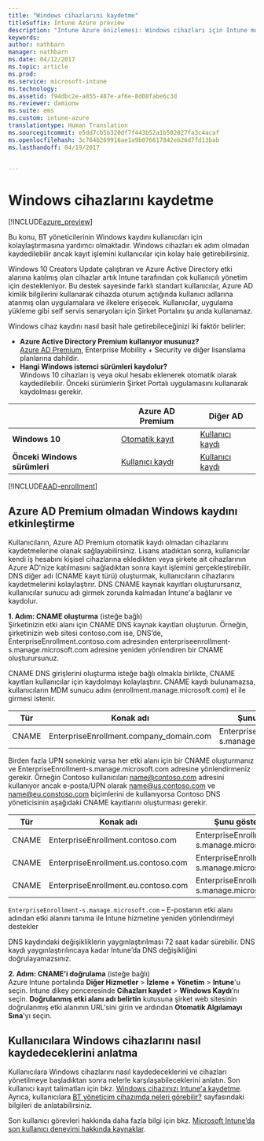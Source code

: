 ```yaml
---
title: "Windows cihazlarını kaydetme"
titleSuffix: Intune Azure preview
description: "Intune Azure önizlemesi: Windows cihazları için Intune mobil cihaz yönetimini (MDM) etkinleştirin."
keywords: 
author: nathbarn
manager: nathbarn
ms.date: 04/12/2017
ms.topic: article
ms.prod: 
ms.service: microsoft-intune
ms.technology: 
ms.assetid: f94dbc2e-a855-487e-af6e-8d08fabe6c3d
ms.reviewer: damionw
ms.suite: ems
ms.custom: intune-azure
translationtype: Human Translation
ms.sourcegitcommit: e5dd7cb5b320df7f443b52a1b502027fa3c4acaf
ms.openlocfilehash: 3c764b269916ae1a9b076617842eb26d7fd13bab
ms.lasthandoff: 04/19/2017


---
```


# <a name="enroll-windows-devices"></a>Windows cihazlarını kaydetme

[!INCLUDE[azure_preview](../includes/azure_preview.md)]

Bu konu, BT yöneticilerinin Windows kaydını kullanıcıları için kolaylaştırmasına yardımcı olmaktadır.  Windows cihazları ek adım olmadan kaydedilebilir ancak kayıt işlemini kullanıcılar için kolay hale getirebilirsiniz.

Windows 10 Creators Update çalıştıran ve Azure Active Directory etki alanına katılmış olan cihazlar artık Intune tarafından çok kullanıcılı yönetim için destekleniyor. Bu destek sayesinde farklı standart kullanıcılar, Azure AD kimlik bilgilerini kullanarak cihazda oturum açtığında kullanıcı adlarına atanmış olan uygulamalara ve ilkelere erişecek. Kullanıcılar, uygulama yükleme gibi self servis senaryoları için Şirket Portalını şu anda kullanamaz.

Windows cihaz kaydını nasıl basit hale getirebileceğinizi iki faktör belirler:

- **Azure Active Directory Premium kullanıyor musunuz?** <br>[Azure AD Premium](https://docs.microsoft.com/azure/active-directory/active-directory-get-started-premium), Enterprise Mobility + Security ve diğer lisanslama planlarına dahildir.
- **Hangi Windows istemci sürümleri kaydolur?** <br>Windows 10 cihazları iş veya okul hesabı eklenerek otomatik olarak kaydedilebilir. Önceki sürümlerin Şirket Portalı uygulamasını kullanarak kaydolması gerekir.

||**Azure AD Premium**|**Diğer AD**|
|----------|---------------|---------------|  
|**Windows 10**|[Otomatik kayıt](#enable-windows-10-automatic-enrollment) |[Kullanıcı kaydı](#enable-windows-enrollment-without-azure-ad-premium)|
|**Önceki Windows sürümleri**|[Kullanıcı kaydı](#enable-windows-enrollment-without-azure-ad-premium)|[Kullanıcı kaydı](#enable-windows-enrollment-without-azure-ad-premium)|

[!INCLUDE[AAD-enrollment](../includes/win10-automatic-enrollment-aad.md)]

## <a name="enable-windows-enrollment-without-azure-ad-premium"></a>Azure AD Premium olmadan Windows kaydını etkinleştirme
Kullanıcıların, Azure AD Premium otomatik kaydı olmadan cihazlarını kaydetmelerine olanak sağlayabilirsiniz. Lisans atadıktan sonra, kullanıcılar kendi iş hesabını kişisel cihazlarına ekledikten veya şirkete ait cihazlarının Azure AD'nize katılmasını sağladıktan sonra kayıt işlemini gerçekleştirebilir. DNS diğer adı (CNAME kayıt türü) oluşturmak, kullanıcıların cihazlarını kaydetmelerini kolaylaştırır. DNS CNAME kaynak kayıtları oluşturursanız, kullanıcılar sunucu adı girmek zorunda kalmadan Intune'a bağlanır ve kaydolur.

**1. Adım: CNAME oluşturma** (isteğe bağlı)<br>
Şirketinizin etki alanı için CNAME DNS kaynak kayıtları oluşturun. Örneğin, şirketinizin web sitesi contoso.com ise, DNS’de, EnterpriseEnrollment.contoso.com adresinden enterpriseenrollment-s.manage.microsoft.com adresine yeniden yönlendiren bir CNAME oluşturursunuz.

CNAME DNS girişlerini oluşturma isteğe bağlı olmakla birlikte, CNAME kayıtları kullanıcılar için kaydolmayı kolaylaştırır. CNAME kaydı bulunamazsa, kullanıcıların MDM sunucu adını (enrollment.manage.microsoft.com) el ile girmesi istenir.

|Tür|Konak adı|Şunu gösterir:|TTL|  
|----------|---------------|---------------|---|
|CNAME|EnterpriseEnrollment.company_domain.com|EnterpriseEnrollment-s.manage.microsoft.com| 1 saat|

Birden fazla UPN sonekiniz varsa her etki alanı için bir CNAME oluşturmanız ve EnterpriseEnrollment-s.manage.microsoft.com adresine yönlendirmeniz gerekir. Örneğin Contoso kullanıcıları name@contoso.com adresini kullanıyor ancak e-posta/UPN olarak name@us.contoso.com ve name@eu.constoso.com biçimlerini de kullanıyorsa Contoso DNS yöneticisinin aşağıdaki CNAME kayıtlarını oluşturması gerekir.

|Tür|Konak adı|Şunu gösterir:|TTL|  
|----------|---------------|---------------|---|
|CNAME|EnterpriseEnrollment.contoso.com|EnterpriseEnrollment-s.manage.microsoft.com|1 saat|
|CNAME|EnterpriseEnrollment.us.contoso.com|EnterpriseEnrollment-s.manage.microsoft.com|1 saat|
|CNAME|EnterpriseEnrollment.eu.contoso.com|EnterpriseEnrollment-s.manage.microsoft.com| 1 saat|

`EnterpriseEnrollment-s.manage.microsoft.com` – E-postanın etki alanı adından etki alanını tanıma ile Intune hizmetine yeniden yönlendirmeyi destekler

DNS kaydındaki değişikliklerin yaygınlaştırılması 72 saat kadar sürebilir. DNS kaydı yaygınlaştırılıncaya kadar Intune’da DNS değişikliğini doğrulayamazsınız.

**2. Adım: CNAME'i doğrulama** (isteğe bağlı)<br>
Azure Intune portalında **Diğer Hizmetler** > **İzleme + Yönetim** > **Intune**'u seçin. Intune dikey penceresinde **Cihazları kaydet** > **Windows Kaydı**’nı seçin. **Doğrulanmış etki alanı adı belirtin** kutusuna şirket web sitesinin doğrulanmış etki alanının URL'sini girin ve ardından **Otomatik Algılamayı Sına**'yı seçin.

## <a name="tell-users-how-to-enroll-windows-devices"></a>Kullanıcılara Windows cihazlarını nasıl kaydedeceklerini anlatma
Kullanıcılara Windows cihazlarını nasıl kaydedeceklerini ve cihazları yönetilmeye başladıktan sonra nelerle karşılaşabileceklerini anlatın. Son kullanıcı kayıt talimatları için bkz. [Windows cihazınızı Intune'a kaydetme](https://docs.microsoft.com/intune/enduser/enroll-your-device-in-intune-windows). Ayrıca, kullanıcılara [BT yöneticim cihazımda neleri görebilir?](https://docs.microsoft.com/intune/enduser/what-can-your-it-administrator-see-when-you-enroll-your-device-in-intune-windows) sayfasındaki bilgileri de anlatabilirsiniz.

Son kullanıcı görevleri hakkında daha fazla bilgi için bkz. [Microsoft Intune’da son kullanıcı deneyimi hakkında kaynaklar](https://docs.microsoft.com/intune/deploy-use/how-to-educate-your-end-users-about-microsoft-intune).

